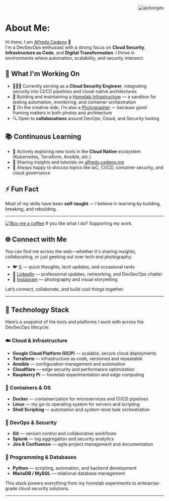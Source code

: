 <p align="right"> <img src="https://komarev.com/ghpvc/?username=ajcborges&label=Profile%20views&color=0e75b6&style=flat" alt="ajcborges" /> </p>

# About Me:
Hi there, I am [Alfredo Cedeno](https://alfredo.cedeno.me) 👋 <br>
I'm a DevSecOps enthusiast with a strong focus on **Cloud Security**, **Infrastructure as Code**, and **Digital Transformation**. I thrive in environments where automation, scalability, and security intersect. <br>

## 🔧 What I'm Working On
- 👨🏻‍💻 Currently serving as a **Cloud Security Engineer**, integrating security into CI/CD pipelines and cloud-native architectures
- 🧪 Building and maintaining a [Homelab Infrastructure](https://github.com/ajcborges/homelab) — a sandbox for testing automation, monitoring, and container orchestration
- 📸 On the creative side, I’m also a [Photographer](https://www.instagram.com/ajcborges) — because good framing matters in both photos and architecture
- 🔍 Open to **collaborations** around DevOps, Cloud, and Security tooling

## 📚 Continuous Learning
- 🌱 Actively exploring new tools in the **Cloud Native** ecosystem (Kubernetes, Terraform, Ansible, etc.)
- 📝 Sharing insights and tutorials on [alfredo.cedeno.me](https://alfredo.cedeno.me)
- 💬 Always happy to discuss topics like IaC, CI/CD, container security, and cloud governance

## ⚡ Fun Fact
Most of my skills have been **self-taught** — I believe in learning by building, breaking, and rebuilding.

---

[![Buy me a coffee](https://img.shields.io/badge/☕-Buy%20me%20a%20coffee-blue)](https://ko-fi.com/ajcborges) If you like what I do? Supporting my work. 

## 🌐 Connect with Me

You can find me across the web—whether it's sharing insights, collaborating, or just geeking out over tech and photography:

- 🐦 [X](https://x.com/ajcborges) — quick thoughts, tech updates, and occasional rants
- 💼 [LinkedIn](https://linkedin.com/in/alfredocedeno) — professional updates, networking, and DevSecOps chatter
- 📸 [Instagram](https://instagram.com/ajcborges) — photography and visual storytelling

Let’s connect, collaborate, and build cool things together.

---

## 🧰 Technology Stack

Here’s a snapshot of the tools and platforms I work with across the DevSecOps lifecycle:

### ☁️ Cloud & Infrastructure
- **Google Cloud Platform (GCP)** — scalable, secure cloud deployments
- **Terraform** — infrastructure as code, versioned and repeatable
- **Ansible** — configuration management and automation
- **Cloudflare** — edge security and performance optimization
- **Raspberry Pi** — homelab experimentation and edge computing

### 🐳 Containers & OS
- **Docker** — containerization for microservices and CI/CD pipelines
- **Linux** — my go-to operating system for servers and scripting
- **Shell Scripting** — automation and system-level task orchestration

### 🔐 DevOps & Security
- **Git** — version control and collaborative workflows
- **Splunk** — log aggregation and security analytics
- **Jira & Confluence** — agile project management and documentation

### 🧠 Programming & Databases
- **Python** — scripting, automation, and backend development
- **MariaDB / MySQL** — relational database management

This stack powers everything from my homelab experiments to enterprise-grade cloud security solutions.

---
